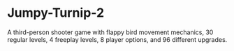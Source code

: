 # Jumpy-Turnip-2
A third-person shooter game with flappy bird movement mechanics, 30 regular levels, 4 freeplay levels, 8 player options, and 96 different upgrades.

